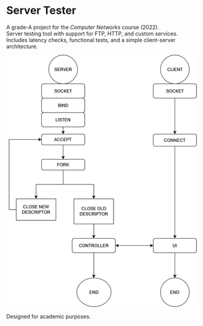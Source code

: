 # Server Tester

A grade-A project for the *Computer Networks* course (2022).  
Server testing tool with support for FTP, HTTP, and custom services.  
Includes latency checks, functional tests, and a simple client-server architecture.


![Architecture](diagram.png)


Designed for academic purposes.

